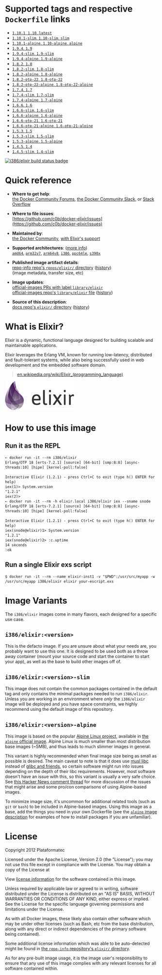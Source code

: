<!--

********************************************************************************

WARNING:

    DO NOT EDIT "elixir/README.md"

    IT IS AUTO-GENERATED

    (from the other files in "elixir/" combined with a set of templates)

********************************************************************************

-->

# Supported tags and respective `Dockerfile` links

-	[`1.10.1`, `1.10`, `latest`](https://github.com/c0b/docker-elixir/blob/3c7f7d55bf28a4f4689aac3d2e01bfa41173076d/1.10/Dockerfile)
-	[`1.10.1-slim`, `1.10-slim`, `slim`](https://github.com/c0b/docker-elixir/blob/3c7f7d55bf28a4f4689aac3d2e01bfa41173076d/1.10/slim/Dockerfile)
-	[`1.10.1-alpine`, `1.10-alpine`, `alpine`](https://github.com/c0b/docker-elixir/blob/3c7f7d55bf28a4f4689aac3d2e01bfa41173076d/1.10/alpine/Dockerfile)
-	[`1.9.4`, `1.9`](https://github.com/c0b/docker-elixir/blob/0d9f47458468a8bf1407374731cbec077ab6f895/1.9/Dockerfile)
-	[`1.9.4-slim`, `1.9-slim`](https://github.com/c0b/docker-elixir/blob/0d9f47458468a8bf1407374731cbec077ab6f895/1.9/slim/Dockerfile)
-	[`1.9.4-alpine`, `1.9-alpine`](https://github.com/c0b/docker-elixir/blob/0d9f47458468a8bf1407374731cbec077ab6f895/1.9/alpine/Dockerfile)
-	[`1.8.2`, `1.8`](https://github.com/c0b/docker-elixir/blob/4122b4840bd762d1434424e1ec693929b0198c98/1.8/Dockerfile)
-	[`1.8.2-slim`, `1.8-slim`](https://github.com/c0b/docker-elixir/blob/4122b4840bd762d1434424e1ec693929b0198c98/1.8/slim/Dockerfile)
-	[`1.8.2-alpine`, `1.8-alpine`](https://github.com/c0b/docker-elixir/blob/4122b4840bd762d1434424e1ec693929b0198c98/1.8/alpine/Dockerfile)
-	[`1.8.2-otp-22`, `1.8-otp-22`](https://github.com/c0b/docker-elixir/blob/6dc5ffd3b4c2915096887b45ba8e71d391ce2398/1.8/otp-22/Dockerfile)
-	[`1.8.2-otp-22-alpine`, `1.8-otp-22-alpine`](https://github.com/c0b/docker-elixir/blob/6dc5ffd3b4c2915096887b45ba8e71d391ce2398/1.8/otp-22-alpine/Dockerfile)
-	[`1.7.4`, `1.7`](https://github.com/c0b/docker-elixir/blob/2b7dd2845d27a6dad57bf0047b305375d6182402/1.7/Dockerfile)
-	[`1.7.4-slim`, `1.7-slim`](https://github.com/c0b/docker-elixir/blob/7c1f05ca3fd47bdc86cab3f0310068646a31dcac/1.7/slim/Dockerfile)
-	[`1.7.4-alpine`, `1.7-alpine`](https://github.com/c0b/docker-elixir/blob/2b7dd2845d27a6dad57bf0047b305375d6182402/1.7/alpine/Dockerfile)
-	[`1.6.6`, `1.6`](https://github.com/c0b/docker-elixir/blob/0936291249c7e11d4618a17a2b452045c9e6233a/1.6/Dockerfile)
-	[`1.6.6-slim`, `1.6-slim`](https://github.com/c0b/docker-elixir/blob/0936291249c7e11d4618a17a2b452045c9e6233a/1.6/slim/Dockerfile)
-	[`1.6.6-alpine`, `1.6-alpine`](https://github.com/c0b/docker-elixir/blob/0936291249c7e11d4618a17a2b452045c9e6233a/1.6/alpine/Dockerfile)
-	[`1.6.6-otp-21`, `1.6-otp-21`](https://github.com/c0b/docker-elixir/blob/b57a72d04ddd1f1b4e2e3f5b70e44e37def4db31/1.6/otp-21/Dockerfile)
-	[`1.6.6-otp-21-alpine`, `1.6-otp-21-alpine`](https://github.com/c0b/docker-elixir/blob/084efbdda747411b3a41c231deaff03c437e5aad/1.6/otp-21-alpine/Dockerfile)
-	[`1.5.3`, `1.5`](https://github.com/c0b/docker-elixir/blob/f2528c0158d465f96f311faa19aff3cffb4e7f25/1.5/Dockerfile)
-	[`1.5.3-slim`, `1.5-slim`](https://github.com/c0b/docker-elixir/blob/f2528c0158d465f96f311faa19aff3cffb4e7f25/1.5/slim/Dockerfile)
-	[`1.5.3-alpine`, `1.5-alpine`](https://github.com/c0b/docker-elixir/blob/f2528c0158d465f96f311faa19aff3cffb4e7f25/1.5/alpine/Dockerfile)
-	[`1.4.5`, `1.4`](https://github.com/c0b/docker-elixir/blob/8f1888ae05506b9ad12e1b97f084a15e7588f442/1.4/Dockerfile)
-	[`1.4.5-slim`, `1.4-slim`](https://github.com/c0b/docker-elixir/blob/8f1888ae05506b9ad12e1b97f084a15e7588f442/1.4/slim/Dockerfile)

[![i386/elixir build status badge](https://img.shields.io/jenkins/s/https/doi-janky.infosiftr.net/job/multiarch/job/i386/job/elixir.svg?label=i386/elixir%20%20build%20job)](https://doi-janky.infosiftr.net/job/multiarch/job/i386/job/elixir/)

# Quick reference

-	**Where to get help**:  
	[the Docker Community Forums](https://forums.docker.com/), [the Docker Community Slack](http://dockr.ly/slack), or [Stack Overflow](https://stackoverflow.com/search?tab=newest&q=docker)

-	**Where to file issues**:  
	[https://github.com/c0b/docker-elixir/issues](https://github.com/c0b/docker-elixir/issues)

-	**Maintained by**:  
	[the Docker Community](https://github.com/c0b/docker-elixir), [with Elixir's support](https://github.com/docker-library/official-images/pull/1398#issuecomment-180484549)

-	**Supported architectures**: ([more info](https://github.com/docker-library/official-images#architectures-other-than-amd64))  
	[`amd64`](https://hub.docker.com/r/amd64/elixir/), [`arm32v7`](https://hub.docker.com/r/arm32v7/elixir/), [`arm64v8`](https://hub.docker.com/r/arm64v8/elixir/), [`i386`](https://hub.docker.com/r/i386/elixir/), [`ppc64le`](https://hub.docker.com/r/ppc64le/elixir/), [`s390x`](https://hub.docker.com/r/s390x/elixir/)

-	**Published image artifact details**:  
	[repo-info repo's `repos/elixir/` directory](https://github.com/docker-library/repo-info/blob/master/repos/elixir) ([history](https://github.com/docker-library/repo-info/commits/master/repos/elixir))  
	(image metadata, transfer size, etc)

-	**Image updates**:  
	[official-images PRs with label `library/elixir`](https://github.com/docker-library/official-images/pulls?q=label%3Alibrary%2Felixir)  
	[official-images repo's `library/elixir` file](https://github.com/docker-library/official-images/blob/master/library/elixir) ([history](https://github.com/docker-library/official-images/commits/master/library/elixir))

-	**Source of this description**:  
	[docs repo's `elixir/` directory](https://github.com/docker-library/docs/tree/master/elixir) ([history](https://github.com/docker-library/docs/commits/master/elixir))

# What is Elixir?

Elixir is a dynamic, functional language designed for building scalable and maintainable applications.

Elixir leverages the Erlang VM, known for running low-latency, distributed and fault-tolerant systems, while also being successfully used in web development and the embedded software domain.

> [en.wikipedia.org/wiki/Elixir_(programming_language)](https://en.wikipedia.org/wiki/Elixir_%28programming_language%29)

![logo](https://raw.githubusercontent.com/docker-library/docs/f3ee5318992592f987a289cd72d63ac1807f569d/elixir/logo.png)

# How to use this image

## Run it as the REPL

```console
➸ docker run -it --rm i386/elixir
Erlang/OTP 18 [erts-7.2.1] [source] [64-bit] [smp:8:8] [async-threads:10] [hipe] [kernel-poll:false]

Interactive Elixir (1.2.1) - press Ctrl+C to exit (type h() ENTER for help)
iex(1)> System.version
"1.2.1"
iex(2)>
➸ docker run -it --rm -h elixir.local i386/elixir iex --sname snode
Erlang/OTP 18 [erts-7.2.1] [source] [64-bit] [smp:8:8] [async-threads:10] [hipe] [kernel-poll:false]

Interactive Elixir (1.2.1) - press Ctrl+C to exit (type h() ENTER for help)
iex(snode@elixir)1> System.version
"1.2.1"
iex(snode@elixir)2> :c.uptime
14 seconds
:ok
```

## Run a single Elixir exs script

```console
$ docker run -it --rm --name elixir-inst1 -v "$PWD":/usr/src/myapp -w /usr/src/myapp i386/elixir elixir your-escript.exs
```

# Image Variants

The `i386/elixir` images come in many flavors, each designed for a specific use case.

## `i386/elixir:<version>`

This is the defacto image. If you are unsure about what your needs are, you probably want to use this one. It is designed to be used both as a throw away container (mount your source code and start the container to start your app), as well as the base to build other images off of.

## `i386/elixir:<version>-slim`

This image does not contain the common packages contained in the default tag and only contains the minimal packages needed to run `i386/elixir`. Unless you are working in an environment where *only* the `i386/elixir` image will be deployed and you have space constraints, we highly recommend using the default image of this repository.

## `i386/elixir:<version>-alpine`

This image is based on the popular [Alpine Linux project](http://alpinelinux.org), available in [the `alpine` official image](https://hub.docker.com/_/alpine). Alpine Linux is much smaller than most distribution base images (~5MB), and thus leads to much slimmer images in general.

This variant is highly recommended when final image size being as small as possible is desired. The main caveat to note is that it does use [musl libc](http://www.musl-libc.org) instead of [glibc and friends](http://www.etalabs.net/compare_libcs.html), so certain software might run into issues depending on the depth of their libc requirements. However, most software doesn't have an issue with this, so this variant is usually a very safe choice. See [this Hacker News comment thread](https://news.ycombinator.com/item?id=10782897) for more discussion of the issues that might arise and some pro/con comparisons of using Alpine-based images.

To minimize image size, it's uncommon for additional related tools (such as `git` or `bash`) to be included in Alpine-based images. Using this image as a base, add the things you need in your own Dockerfile (see the [`alpine` image description](https://hub.docker.com/_/alpine/) for examples of how to install packages if you are unfamiliar).

# License

Copyright 2012 Plataformatec

Licensed under the Apache License, Version 2.0 (the "License"); you may not use this file except in compliance with the License. You may obtain a copy of the License at

View [license information](http://www.apache.org/licenses/LICENSE-2.0) for the software contained in this image.

Unless required by applicable law or agreed to in writing, software distributed under the License is distributed on an "AS IS" BASIS, WITHOUT WARRANTIES OR CONDITIONS OF ANY KIND, either express or implied. See the License for the specific language governing permissions and limitations under the License.

As with all Docker images, these likely also contain other software which may be under other licenses (such as Bash, etc from the base distribution, along with any direct or indirect dependencies of the primary software being contained).

Some additional license information which was able to be auto-detected might be found in [the `repo-info` repository's `elixir/` directory](https://github.com/docker-library/repo-info/tree/master/repos/elixir).

As for any pre-built image usage, it is the image user's responsibility to ensure that any use of this image complies with any relevant licenses for all software contained within.
